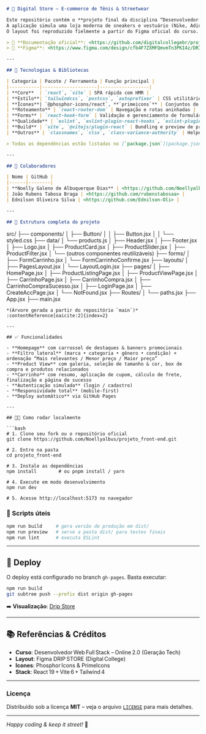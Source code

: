 ```markdown
# 🛒 Digital Store – E‑commerce de Tênis & Streetwear  

Este repositório contém o **projeto final da disciplina “Desenvolvedor Web Full Stack – Online 2.0” da Geração Tech**.  
A aplicação simula uma loja moderna de sneakers e vestuário (Nike, Adidas, etc.), desenvolvida em **React + Tailwind CSS** com deploy contínuo no GitHub Pages.  
O layout foi reproduzido fielmente a partir do Figma oficial do curso.

> 📄 **Documentação oficial**: <https://github.com/digitalcollegebr/projeto-digital-store>  
> 🎨 **Figma**: <https://www.figma.com/design/cfb4F7ZXMFQmvmTn3PKI4z/DRIP-STORE---DIGITAL-COLLEGE?node-id=22-30&p=f&t=Ps4STd4bfhcwNwXw-0>

---

## 🚀 Tecnologias & Bibliotecas

| Categoria | Pacote / Ferramenta | Função principal |
|-----------|--------------------|------------------|
| **Core**  | `react`, `vite` | SPA rápida com HMR |
| **Estilo**| `tailwindcss`, `postcss`, `autoprefixer` | CSS utilitário 100 % responsivo |
| **Ícones**| `@phosphor-icons/react`, **`primeicons`** | Conjuntos de ícones modernos (PrimeIcons é importado via `import "primeicons/primeicons.css"`) :contentReference[oaicite:0]{index=0} |
| **Roteamento** | `react-router-dom` | Navegação e rotas aninhadas |
| **Forms** | `react-hook-form` | Validação e gerenciamento de formulários |
| **Qualidade** | `eslint`, `eslint-plugin-react-hooks`, `eslint-plugin-react-refresh` | Linting e Fast Refresh |
| **Build** | `vite`, `@vitejs/plugin-react` | Bundling e preview de produção |
| **Outros** | `classnames`, `clsx`, `class-variance-authority` | Helpers de CSS & composição de classes |

> Todas as dependências estão listadas no [`package.json`](package.json). :contentReference[oaicite:1]{index=1}

---

## 👥 Colaboradores

| Nome | GitHub |
|------|--------|
| **Noelly Galeno de Albuquerque Dias** | <https://github.com/Noellyalbus> |
| João Rubens Tabosa Braga | <https://github.com/rubenstabosaa> |
| Ednilson Oliveira Silva | <https://github.com/Ednilson-Oli> |

---

## 📂 Estrutura completa do projeto

```

src/
├── components/
│   ├── Button/
│   │   ├── Button.jsx
│   │   └── styled.css
    ├── data/
│   └── products.js
│   ├── Header.jsx
│   ├── Footer.jsx
│   ├── Logo.jsx
│   ├── ProductCard.jsx
│   ├── ProductSlider.jsx
│   ├── ProductFilter.jsx
│   └── (outros componentes reutilizáveis)
├── forms/
│   ├── FormCarrinho.jsx
│   └── FormCarrinhoConfirme.jsx
├── layouts/
│   ├── PagesLayout.jsx
│   └── LayoutLogin.jsx
├── pages/
│   ├── HomePage.jsx
│   ├── ProductListingPage.jsx
│   ├── ProductViewPage.jsx
│   ├── CarrinhoPage.jsx
│   ├── CarrinhoCompra.jsx
│   ├── CarrinhoCompraSucesso.jsx
│   ├── LoginPage.jsx
│   ├── CreateAccPage.jsx
│   └── NotFound.jsx
├── Routes/
│   └── paths.jsx
├── App.jsx
├── main.jsx

````
*(Árvore gerada a partir do repositório `main`)* :contentReference[oaicite:2]{index=2}

---

## ✅ Funcionalidades

- **Homepage** com carrossel de destaques & banners promocionais  
- **Filtro lateral** (marca • categoria • gênero • condição) + ordenação “Mais relevantes / Menor preço / Maior preço”  
- **Product View** com galeria, seleção de tamanho & cor, box de compra e produtos relacionados  
- **Carrinho** com resumo, aplicação de cupom, cálculo de frete, finalização e página de sucesso  
- **Autenticação simulada** (login / cadastro)  
- **Responsividade total** (mobile‑first)  
- **Deploy automático** via GitHub Pages

---

## 🧑‍💻 Como rodar localmente

```bash
# 1. Clone seu fork ou o repositório oficial
git clone https://github.com/Noellyalbus/projeto_front-end.git

# 2. Entre na pasta
cd projeto_front-end

# 3. Instale as dependências
npm install        # ou pnpm install / yarn

# 4. Execute em modo desenvolvimento
npm run dev

# 5. Acesse http://localhost:5173 no navegador
````

### 🎯 Scripts úteis

```bash
npm run build     # gera versão de produção em dist/
npm run preview   # serve a pasta dist/ para testes finais
npm run lint      # executa ESLint
```

---

## 🚀 Deploy

O deploy está configurado no branch `gh-pages`. Basta executar:

```bash
npm run build
git subtree push --prefix dist origin gh-pages
```

➡️ **Visualização**: [Drip Store]()

---

## 📚 Referências & Créditos

* **Curso**: Desenvolvedor Web Full Stack – Online 2.0 (Geração Tech)
* **Layout**: Figma DRIP STORE (Digital College)
* **Icones**: Phosphor Icons & PrimeIcons
* **Stack**: React 19 + Vite 6 + Tailwind 4

---

### Licença

Distribuído sob a licença **MIT** – veja o arquivo [`LICENSE`](LICENSE) para mais detalhes.

---

*Happy coding & keep it street!* 🙌

